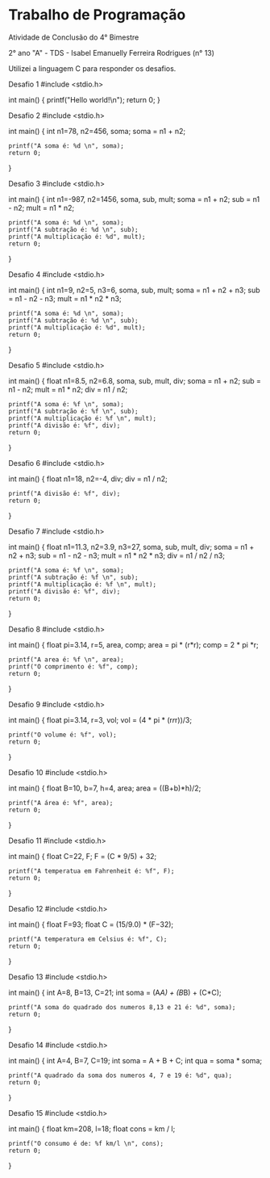 # Trabalho de Programação
Atividade de Conclusão do 4° Bimestre

2° ano "A" - TDS - Isabel Emanuelly Ferreira Rodrigues (n° 13)

Utilizei a linguagem C para responder os desafios.

Desafio 1
#include <stdio.h>

int main() {
    printf("Hello world!\n");
    return 0;
}

Desafio 2
#include <stdio.h>

int main() {
     int n1=78, n2=456, soma;
    soma = n1 + n2;

    printf("A soma é: %d \n", soma);
    return 0;
}

Desafio 3
 #include <stdio.h>

int main() {
    int n1=-987, n2=1456, soma, sub, mult;
    soma = n1 + n2;
    sub = n1 - n2;
    mult = n1 * n2;
    
    printf("A soma é: %d \n", soma);
    printf("A subtração é: %d \n", sub);
    printf("A multiplicação é: %d", mult);
    return 0;
}

Desafio 4
 #include <stdio.h>

int main() {
    int n1=9, n2=5, n3=6, soma, sub, mult;
    soma = n1 + n2 + n3;
    sub = n1 - n2 - n3;
    mult = n1 * n2 * n3;
    
    printf("A soma é: %d \n", soma);
    printf("A subtração é: %d \n", sub);
    printf("A multiplicação é: %d", mult);
    return 0;
}

Desafio 5
 #include <stdio.h>

int main() {
    float n1=8.5, n2=6.8, soma, sub, mult, div;
    soma = n1 + n2;
    sub = n1 - n2;
    mult = n1 * n2;
    div = n1 / n2;
    
    printf("A soma é: %f \n", soma);
    printf("A subtração é: %f \n", sub);
    printf("A multiplicação é: %f \n", mult);
    printf("A divisão é: %f", div);
    return 0;
}

Desafio 6
#include <stdio.h>

int main() {
    float n1=18, n2=-4, div;
    div = n1 / n2;

    printf("A divisão é: %f", div);
    return 0;
}

Desafio 7
 #include <stdio.h>

int main() {
    float n1=11.3, n2=3.9, n3=27, soma, sub, mult, div;
    soma = n1 + n2 + n3;
    sub = n1 - n2 - n3;
    mult = n1 * n2 * n3;
    div = n1 / n2 / n3;
    
    printf("A soma é: %f \n", soma);
    printf("A subtração é: %f \n", sub);
    printf("A multiplicação é: %f \n", mult);
    printf("A divisão é: %f", div);
    return 0;
}

Desafio 8
 #include <stdio.h>

int main() {
    float pi=3.14, r=5, area, comp;
    area = pi * (r*r);
    comp = 2 * pi *r;
    
    printf("A area é: %f \n", area);
    printf("O comprimento é: %f", comp);
    return 0;
}

Desafio 9
 #include <stdio.h>

int main() {
    float pi=3.14, r=3, vol;
    vol = (4 * pi * (r*r*r))/3;
    
    printf("O volume é: %f", vol);
    return 0;
}

Desafio 10
 #include <stdio.h>

int main() {
    float B=10, b=7, h=4, area;
    area = ((B+b)*h)/2;
    
    printf("A área é: %f", area);
    return 0;
}

Desafio 11
 #include <stdio.h>

int main() {
    float C=22, F;
    F = (C * 9/5) + 32;
    
    printf("A temperatua em Fahrenheit é: %f", F);
    return 0;
}

Desafio 12
 #include <stdio.h>

int main() {
    float F=93;
    float C = (15/9.0) * (F−32);
    
    printf("A temperatura em Celsius é: %f", C);
    return 0;
}

Desafio 13
 #include <stdio.h>

int main() {
    int A=8, B=13, C=21;
    int soma = (A*A) + (B*B) + (C*C);
    
    printf("A soma do quadrado dos numeros 8,13 e 21 é: %d", soma);
    return 0;
}

Desafio 14
 #include <stdio.h>

int main() {
    int A=4, B=7, C=19;
    int soma = A + B + C;
    int qua = soma * soma;
    
    printf("A quadrado da soma dos numeros 4, 7 e 19 é: %d", qua);
    return 0;
}

Desafio 15
 #include <stdio.h>

int main() {
    float km=208, l=18;
    float cons = km / l;
    
    printf("O consumo é de: %f km/l \n", cons);
    return 0;
}
